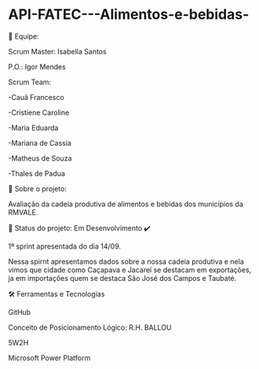 # API-FATEC---Alimentos-e-bebidas-

👥 Equipe:

Scrum Master: Isabella Santos

P.O.: Igor Mendes

Scrum Team:

-Cauã Francesco

-Cristiene Caroline

-Maria Eduarda

-Mariana de Cassia

-Matheus de Souza

-Thales de Padua 

🔎 Sobre o projeto:

Avaliação da cadeia produtiva de alimentos e bebidas dos municípios da RMVALE.

📑 Status do projeto: Em Desenvolvimento ✔️

1ª sprint apresentada do dia 14/09.

Nessa spirnt apresentamos dados sobre a nossa cadeia produtiva e nela vimos que cidade como Caçapava e Jacareí se destacam em exportações, ja em importações quem se destaca São José dos Campos e Taubaté.

🛠️ Ferramentas e Tecnologias

GitHub

Conceito de Posicionamento Lógico: R.H. BALLOU

5W2H

Microsoft Power Platform

